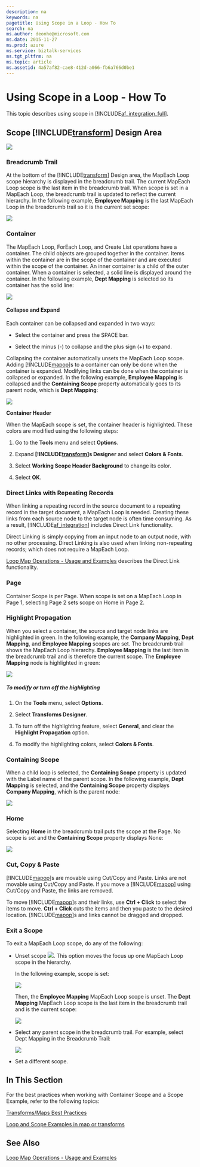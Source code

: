 ```yaml
---
description: na
keywords: na
pagetitle: Using Scope in a Loop - How To
search: na
ms.author: deonhe@microsoft.com
ms.date: 2015-11-27
ms.prod: azure
ms.service: biztalk-services
ms.tgt_pltfrm: na
ms.topic: article
ms.assetid: 4a57af82-cae8-412d-a066-fb6a766d0be1
---
```

# Using Scope in a Loop - How To
This topic describes using scope in [!INCLUDE[af_integration_full](/Token/af_integration_full_md.md)].

## Scope [!INCLUDE[transform](/Token/transform_md.md)] Design Area
![](/Image/AppFabricIntScopeDesignSurface.jpg)

### Breadcrumb Trail
At the bottom of the [!INCLUDE[transform](/Token/transform_md.md)] Design area, the MapEach Loop scope hierarchy is displayed in the breadcrumb trail. The current MapEach Loop scope is the last item in the breadcrumb trail. When scope is set in a MapEach Loop, the breadcrumb trail is updated to reflect the current hierarchy. In the following example, **Employee Mapping** is the last MapEach Loop in the breadcrumb trail so it is the current set scope:

![](/Image/AppFabricIntBreadcrumbTrail.gif)

### Container
The MapEach Loop, ForEach Loop, and Create List operations have a container. The child objects are grouped together in the container. Items within the container are in the scope of the container and are executed within the scope of the container. An inner container is a child of the outer container. When a container is selected, a solid line is displayed around the container. In the following example, **Dept Mapping** is selected so its container has the solid line:

![](/Image/Container.bmp)

#### Collapse and Expand
Each container can be collapsed and expanded in two ways:

- Select the container and press the SPACE bar.

- Select the minus (-) to collapse and the plus sign (+) to expand.

Collapsing the container automatically unsets the MapEach Loop scope. Adding [!INCLUDE[mapop](/Token/mapop_md.md)]s to a container can only be done when the container is expanded. Modifying links can be done when the container is collapsed or expanded. In the following example, **Employee Mapping** is collapsed and the **Containing Scope** property automatically goes to its parent node, which is **Dept Mapping**:

![](/Image/Minimized.jpg)

**Container Header**

When the MapEach scope is set, the container header is highlighted. These colors are modified using the following steps:

1. Go to the **Tools** menu and select **Options**.

2. Expand **[!INCLUDE[transform](/Token/transform_md.md)]s Designer** and select **Colors &amp; Fonts**.

3. Select **Working Scope Header Background** to change its color.

4. Select **OK**.

### Direct Links with Repeating Records
When linking a repeating record in the source document to a repeating record in the target document, a MapEach Loop is needed. Creating these links from each source node to the target node is often time consuming. As a result, [!INCLUDE[af_integration](/Token/af_integration_md.md)] includes Direct Link functionality.

Direct Linking is simply copying from an input node to an output node, with no other processing. Direct Linking is also used when linking non-repeating records; which does not require a MapEach Loop.

[Loop Map Operations - Usage and Examples](/Topic/Loop_Map_Operations_-_Usage_and_Examples.md) describes the Direct Link functionality.

### Page
Container Scope is per Page. When scope is set on a MapEach Loop in Page 1, selecting Page 2 sets scope on Home in Page 2.

### Highlight Propagation
When you select a container, the source and target node links are highlighted in green. In the following example, the **Company Mapping**, **Dept Mapping**, and **Employee Mapping** scopes are set. The breadcrumb trail shows the MapEach Loop hierarchy. **Employee Mapping** is the last item in the breadcrumb trail and is therefore the current scope. The **Employee Mapping** node is highlighted in green:

![](/Image/AppFabricIntScopeIndicLinks.jpg)

##### To modify or turn off the highlighting

1. On the **Tools** menu, select **Options**.

2. Select **Transforms Designer**.

3. To turn off the highlighting feature, select **General**, and clear the **Highlight Propagation** option.

4. To modify the highlighting colors, select **Colors &amp; Fonts**.

### Containing Scope
When a child loop is selected, the **Containing Scope** property is updated with the Label name of the parent scope. In the following example, **Dept Mapping** is selected, and the **Containing Scope** property displays **Company Mapping**, which is the parent node:

![](/Image/AppFabricIntLoopIndicProperty.jpg)

### Home
Selecting **Home** in the breadcrumb trail puts the scope at the Page. No scope is set and the **Containing Scope** property displays None:

![](/Image/AppFabricIntHome_Breadcrumb.jpg)

### Cut, Copy &amp; Paste
[!INCLUDE[mapop](/Token/mapop_md.md)]s are movable using Cut/Copy and Paste. Links are not movable using Cut/Copy and Paste. If you move a [!INCLUDE[mapop](/Token/mapop_md.md)] using Cut/Copy and Paste, the links are removed.

To move [!INCLUDE[mapop](/Token/mapop_md.md)]s and their links, use **Ctrl + Click** to select the items to move. **Ctrl + Click** cuts the items and then you paste to the desired location. [!INCLUDE[mapop](/Token/mapop_md.md)]s and links cannot be dragged and dropped.

### Exit a Scope
To exit a MapEach Loop scope, do any of the following:

- Unset scope ![](/Image/UnpinnedScope.bmp). This option moves the focus up one MapEach Loop scope in the hierarchy.

   In the following example,  scope is set:

   ![](/Image/AppFabricIntLoopIndicProperty.jpg)

   Then, the **Employee Mapping** MapEach Loop scope is unset. The **Dept Mapping** MapEach Loop scope is the last item in the breadcrumb trail and is the current scope:

   ![](/Image/AppFabricIntExit_Unpinned.jpg)

- Select any parent scope in the breadcrumb trail. For example, select Dept Mapping in the Breadcrumb Trail:

   ![](/Image/AppFabricInt.jpg)

- Set a different scope.

## In This Section
For the best practices when working with Container Scope and a Scope Example, refer to the following topics:

[Transforms&#47;Maps Best Practices](/Topic/Transforms/Maps_Best_Practices.md)

[Loop and Scope Examples in map or transforms](/Topic/Loop_and_Scope_Examples_in_map_or_transforms.md)

## See Also
[Loop Map Operations - Usage and Examples](/Topic/Loop_Map_Operations_-_Usage_and_Examples.md)


